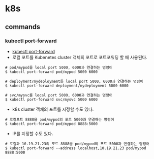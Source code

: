 # k8s

## commands

### kubectl port-forward

- [kubectl port-forward](<https://kubernetes.io/docs/reference/generated/kubectl/kubectl-commands#port-forward>)
- 로컬 포트를 Kubenetes cluster 객체의 포트로 포트포워딩 할 때 사용된다.

```
# pod/mypod를 local port 5000, 6000과 연결하는 명령어
$ kubectl port-forward pod/mypod 5000 6000

# deployment/mydeployment를 local port 5000, 6000과 연결하는 명령어
$ kubectl port-forward deployment/mydeployment 5000 6000

# svc/mysvc를 local port 5000, 6000과 연결하는 명령어
$ kubectl port-forward svc/mysvc 5000 6000
```

- k8s cluster 객체의 포트를 지정할 수도 있다.

```
# 로컬포트 8888을 pod/mypod의 포트 5000과 연결하는 명령어
$ kubectl port-forward pod/mypod 8888:5000
```

- IP를 지정할 수도 있다.

```
# 로컬과 10.19.21.23의 포트 8888을 pod/mypod의 포트 5000과 연결하는 명령어
$ kubectl port-forward --address localhost,10.19.21.23 pod/mypod 8888:5000
```
